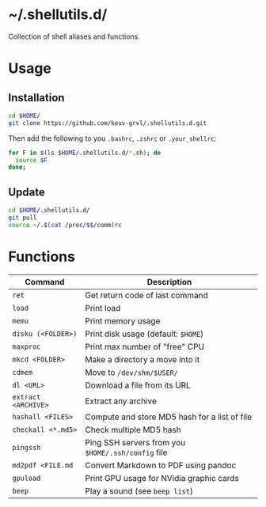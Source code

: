# ~/.shellutils.d/

Collection of shell aliases and functions.

# Usage

## Installation

``` bash
cd $HOME/
git clone https://github.com/keuv-grvl/.shellutils.d.git
```

Then add the following to you `.bashrc`, `.zshrc` or `.your_shellrc`:

``` bash
for F in $(ls $HOME/.shellutils.d/*.sh); do
  source $F
done;
```

## Update

``` bash
cd $HOME/.shellutils.d/
git pull
source ~/.$(cat /proc/$$/comm)rc
```

# Functions

| Command | Description |
|---|---|
| `ret`               | Get return code of last command |
| `load`              | Print load |
| `memu`              | Print memory usage |
| `disku (<FOLDER>)`  | Print disk usage (default: `$HOME`)|
| `maxproc`           | Print max number of "free" CPU |
| `mkcd <FOLDER>`     | Make a directory a move into it |
| `cdmem`             | Move to `/dev/shm/$USER/` |
| `dl <URL>`          | Download a file from its URL |
| `extract <ARCHIVE>` | Extract any archive |
| `hashall <FILES>`   | Compute and store MD5 hash for a list of file |
| `checkall <*.md5>`  | Check multiple MD5 hash |
| `pingssh`           | Ping SSH servers from you `$HOME/.ssh/config` file |
| `md2pdf <FILE.md`   | Convert Markdown to PDF using pandoc |
| `gpuload`           | Print GPU usage for NVidia graphic cards |
| `beep`              | Play a sound (see `beep list`) |
